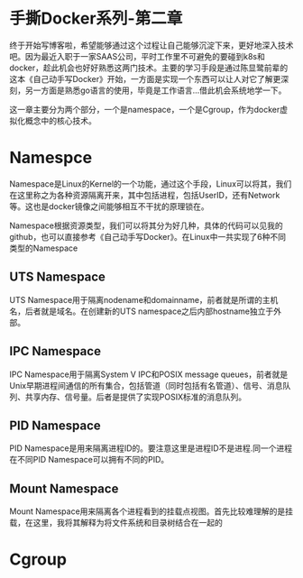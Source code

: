 手撕Docker系列-第二章
===
终于开始写博客啦，希望能够通过这个过程让自己能够沉淀下来，更好地深入技术吧。因为最近入职于一家SAAS公司，平时工作里不可避免的要碰到k8s和docker，趁此机会也好好熟悉这两门技术。主要的学习手段是通过陈显鹭前辈的这本《自己动手写Docker》开始，一方面是实现一个东西可以让人对它了解更深刻，另一方面是熟悉go语言的使用，毕竟是工作语言...借此机会系统地学一下。

这一章主要分为两个部分，一个是namespace，一个是Cgroup，作为docker虚拟化概念中的核心技术。

# Namespce
Namespace是Linux的Kernel的一个功能，通过这个手段，Linux可以将其，我们在这里称之为各种资源隔离开来，其中包括进程，包括UserID，还有Network等。这也是docker镜像之间能够相互不干扰的原理锁在。

Namespace根据资源类型，我们可以将其分为好几种，具体的代码可以见我的github，也可以直接参考《自己动手写Docker》。在Linux中一共实现了6种不同类型的Namespace

## UTS Namespace

UTS Namespace用于隔离nodename和domainname，前者就是所谓的主机名，后者就是域名。在创建新的UTS namespace之后内部hostname独立于外部。

## IPC Namespace

IPC Namespace用于隔离System V IPC和POSIX message queues，前者就是Unix早期进程间通信的所有集合，包括管道（同时包括有名管道）、信号、消息队列、共享内存、信号量。后者是提供了实现POSIX标准的消息队列。

## PID Namespace

PID Namespace是用来隔离进程ID的。要注意这里是进程ID不是进程.同一个进程在不同PID Namespace可以拥有不同的PID。

## Mount Namespace

Mount Namespace用来隔离各个进程看到的挂载点视图。首先比较难理解的是挂载，在这里，我将其解释为将文件系统和目录树结合在一起的

# Cgroup